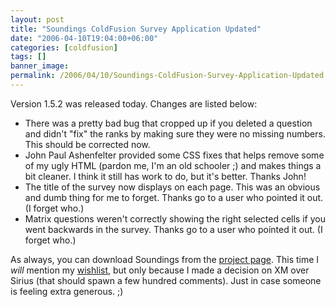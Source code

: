 ```yaml
---
layout: post
title: "Soundings ColdFusion Survey Application Updated"
date: "2006-04-10T19:04:00+06:00"
categories: [coldfusion]
tags: []
banner_image: 
permalink: /2006/04/10/Soundings-ColdFusion-Survey-Application-Updated
---
```


Version 1.5.2 was released today. Changes are listed below:

<ul>
<li>There was a pretty bad bug that cropped up if you deleted a question and  didn't "fix" the ranks by making sure they were no missing numbers. This should be corrected now.
<li>John Paul Ashenfelter provided some CSS fixes that helps remove some of my ugly HTML (pardon me, I'm an old schooler ;) and makes things a bit cleaner. I think it still has work to do, but it's better. Thanks John!
<li>The title of the survey now displays on each page. This was an obvious and dumb thing for me to forget. Thanks go to a user who pointed it out. (I forget who.)
<li>Matrix questions weren't correctly showing the right selected cells if you went backwards in the survey. Thanks go to a user who pointed it out. (I forget who.)
</ul>

As always, you can download Soundings from the <a href="http://ray.camdenfamily.com/projects/soundings">project page</a>. This time I <i>will</i> mention my <a href="http://www.amazon.com/gp/registry/registry.html/104-1251129-9971151?id=2TCL1D08EZEYE">wishlist</a>, but only because I made a decision on XM over Sirius (that should spawn a few hundred comments). Just in case someone is feeling extra generous. ;)